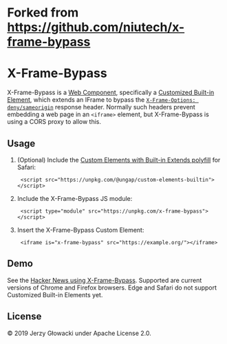 # Forked from https://github.com/niutech/x-frame-bypass

# X-Frame-Bypass

X-Frame-Bypass is a [Web Component](https://www.webcomponents.org/introduction), specifically a [Customized Built-in Element](https://html.spec.whatwg.org/multipage/custom-elements.html#custom-elements-customized-builtin-example), which extends an IFrame to bypass the [`X-Frame-Options: deny/sameorigin`](https://developer.mozilla.org/en-US/docs/Web/HTTP/Headers/X-Frame-Options) response header. Normally such headers prevent embedding a web page in an `<iframe>` element, but X-Frame-Bypass is using a CORS proxy to allow this.

## Usage

1. (Optional) Include the [Custom Elements with Built-in Extends polyfill](https://github.com/ungap/custom-elements-builtin) for Safari:

		<script src="https://unpkg.com/@ungap/custom-elements-builtin"></script>

2. Include the X-Frame-Bypass JS module:

		<script type="module" src="https://unpkg.com/x-frame-bypass"></script>

3. Insert the X-Frame-Bypass Custom Element:

		<iframe is="x-frame-bypass" src="https://example.org/"></iframe>

## Demo

See the [Hacker News using X-Frame-Bypass](https://niutech.github.io/x-frame-bypass/). Supported are current versions of Chrome and Firefox browsers. Edge and Safari do not support Customized Built-in Elements yet.

## License

&copy; 2019 Jerzy Głowacki under Apache License 2.0.
